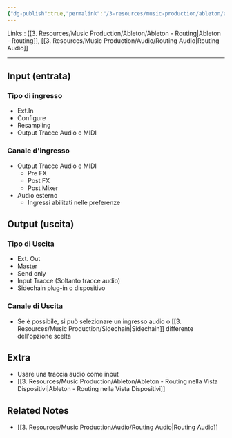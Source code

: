 ```yaml
---
{"dg-publish":true,"permalink":"/3-resources/music-production/ableton/ableton-routing-audio-tracce/","tags":["note"]}
---
```


Links:: [[3. Resources/Music Production/Ableton/Ableton - Routing\|Ableton - Routing]], [[3. Resources/Music Production/Audio/Routing Audio\|Routing Audio]]

---
## Input (entrata)

### Tipo di ingresso

- Ext.In
- Configure
- Resampling
- Output Tracce Audio e MIDI

### Canale d'ingresso

- Output Tracce Audio e MIDI
	- Pre FX
	- Post FX
	- Post Mixer
- Audio esterno
	- Ingressi abilitati nelle preferenze


## Output (uscita)

### Tipo di Uscita

- Ext. Out
- Master
- Send only
- Input Tracce (Soltanto tracce audio)
- Sidechain plug-in o dispositivo

### Canale di Uscita

- Se è possibile, si può selezionare un ingresso audio o [[3. Resources/Music Production/Sidechain\|Sidechain]] differente dell'opzione scelta


## Extra

- Usare una traccia audio come input
- [[3. Resources/Music Production/Ableton/Ableton - Routing nella Vista Dispositivi\|Ableton - Routing nella Vista Dispositivi]]

## Related Notes

- [[3. Resources/Music Production/Audio/Routing Audio\|Routing Audio]]

